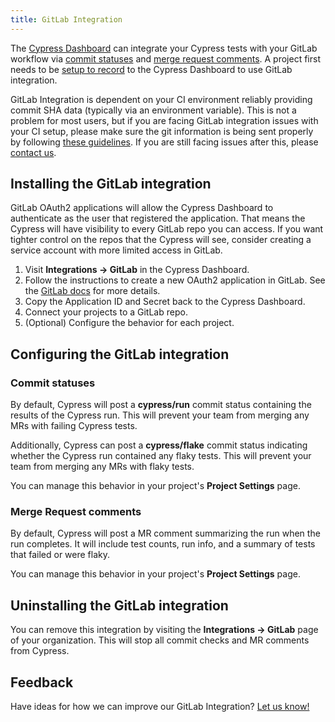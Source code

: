 ```yaml
---
title: GitLab Integration
---
```


The [Cypress Dashboard](https://on.cypress.io/dashboard) can integrate your Cypress tests with your GitLab workflow via [commit statuses](#Commit-statuses) and [merge request comments](#Merge-Request-comments). A project first needs to be [setup to record](/guides/dashboard/projects) to the Cypress Dashboard to use GitLab integration.

<Alert type="warning">

GitLab Integration is dependent on your CI environment reliably providing commit SHA data (typically via an environment variable). This is not a problem for most users, but if you are facing GitLab integration issues with your CI setup, please make sure the git information is being sent properly by following [these guidelines](/guides/guides/continuous-integration#Git-information). If you are still facing issues after this, please [contact us](mailto:hello@cypress.io).

</Alert>

## Installing the GitLab integration

<Alert type="warning">

GitLab OAuth2 applications will allow the Cypress Dashboard to authenticate as the user that registered the application. That means the Cypress will have visibility to every GitLab repo you can access. If you want tighter control on the repos that the Cypress will see, consider creating a service account with more limited access in GitLab.

</Alert>

1. Visit **Integrations → GitLab** in the Cypress Dashboard.
2. Follow the instructions to create a new OAuth2 application in GitLab. See the [GitLab docs](https://docs.gitlab.com/ee/integration/oauth_provider.html#adding-an-application-through-the-profile) for more details.
3. Copy the Application ID and Secret back to the Cypress Dashboard.
4. Connect your projects to a GitLab repo.
5. (Optional) Configure the behavior for each project.

## Configuring the GitLab integration

### Commit statuses

By default, Cypress will post a **cypress/run** commit status containing the results of the Cypress run. This will prevent your team from merging any MRs with failing Cypress tests.

Additionally, Cypress can post a **cypress/flake** commit status indicating whether the Cypress run contained any flaky tests. This will prevent your team from merging any MRs with flaky tests.

You can manage this behavior in your project's **Project Settings** page.

### Merge Request comments

By default, Cypress will post a MR comment summarizing the run when the run completes. It will include test counts, run info, and a summary of tests that failed or were flaky.

You can manage this behavior in your project's **Project Settings** page.

## Uninstalling the GitLab integration

You can remove this integration by visiting the **Integrations → GitLab** page of your organization. This will stop all commit checks and MR comments from Cypress.

## Feedback

Have ideas for how we can improve our GitLab Integration? [Let us know!](https://portal.productboard.com/cypress-io/1-cypress-dashboard/c/48-gitlab-integration?utm_medium=social&utm_source=portal_share)
